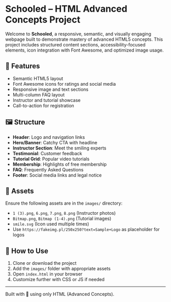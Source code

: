 # Schooled – HTML Advanced Concepts Project

Welcome to **Schooled**, a responsive, semantic, and visually engaging webpage built to demonstrate mastery of advanced HTML5 concepts. This project includes structured content sections, accessibility-focused elements, icon integration with Font Awesome, and optimized image usage.

## 🚀 Features

- Semantic HTML5 layout
- Font Awesome icons for ratings and social media
- Responsive image and text sections
- Multi-column FAQ layout
- Instructor and tutorial showcase
- Call-to-action for registration

## 🖼️ Structure

- **Header**: Logo and navigation links
- **Hero/Banner**: Catchy CTA with headline
- **Instructor Section**: Meet the smiling experts
- **Testimonial**: Customer feedback
- **Tutorial Grid**: Popular video tutorials
- **Membership**: Highlights of free membership
- **FAQ**: Frequently Asked Questions
- **Footer**: Social media links and legal notice

## 📁 Assets

Ensure the following assets are in the `images/` directory:
- `1 (3).png`, `6.png`, `7.png`, `8.png` (Instructor photos)
- `Bitmap.png`, `Bitmap (1-4).png` (Tutorial images)
- `smile.svg` (Icon used multiple times)
- Use `https://fakeimg.pl/250x250?text=Sample+Logo` as placeholder for logos

## 🔧 How to Use

1. Clone or download the project
2. Add the `images/` folder with appropriate assets
3. Open `index.html` in your browser
4. Customize further with CSS or JS if needed

---

Built with 💙 using only HTML (Advanced Concepts).